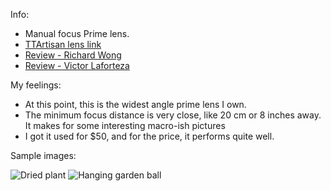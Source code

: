 Info:

* Manual focus Prime lens.
* [TTArtisan lens link](https://www.ttartisan.com/?list_10/122.html)
* [Review - Richard Wong](https://youtu.be/W5Ia1Yh4vtM?si=Faj8n9n34E9DD30_)
* [Review - Victor Laforteza](https://youtu.be/Iq7E4qAq84k?si=5lL1jBGShYoap076)

My feelings:
* At this point, this is the widest angle prime lens I own.
* The minimum focus distance is very close, like 20 cm or 8 inches away. It makes for some interesting macro-ish pictures
* I got it used for $50, and for the price, it performs quite well.

Sample images:


![Dried plant](https://github.com/user-attachments/assets/19df9a13-999a-463c-8296-5cee98a2785d)
![Hanging garden ball](https://github.com/user-attachments/assets/b9623016-c3d2-4fcb-a860-60edb0620f42)
